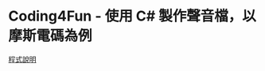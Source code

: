 # Coding4Fun - 使用 C# 製作聲音檔，以摩斯電碼為例

[程式說明](https://blog.darkthread.net/blog/text-to-morse-code-w-csharp/)
